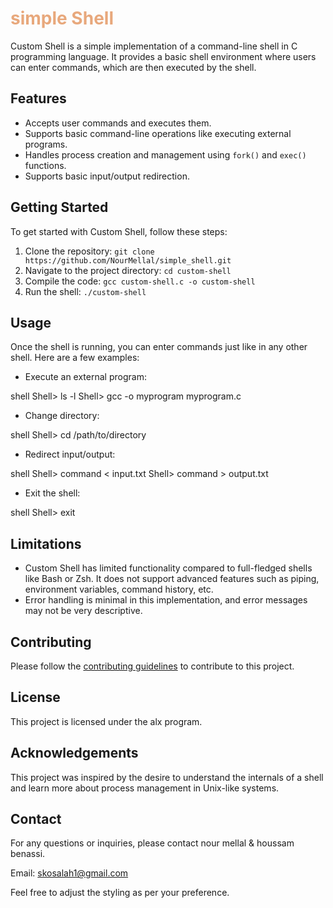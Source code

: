 # <span style="color:#e8a87c;">simple Shell</span>

Custom Shell is a simple implementation of a command-line shell in C programming language. It provides a basic shell environment where users can enter commands, which are then executed by the shell.

## Features

- Accepts user commands and executes them.
- Supports basic command-line operations like executing external programs.
- Handles process creation and management using `fork()` and `exec()` functions.
- Supports basic input/output redirection.

## Getting Started

To get started with Custom Shell, follow these steps:

1. Clone the repository: `git clone https://github.com/NourMellal/simple_shell.git`
2. Navigate to the project directory: `cd custom-shell`
3. Compile the code: `gcc custom-shell.c -o custom-shell`
4. Run the shell: `./custom-shell`

## Usage

Once the shell is running, you can enter commands just like in any other shell. Here are a few examples:

- Execute an external program:
  
shell
  Shell> ls -l
  Shell> gcc -o myprogram myprogram.c
  
- Change directory:
  
shell
  Shell> cd /path/to/directory
  
- Redirect input/output:
  
shell
  Shell> command < input.txt
  Shell> command > output.txt
  
- Exit the shell:
  
shell
  Shell> exit
  
## Limitations

- Custom Shell has limited functionality compared to full-fledged shells like Bash or Zsh. It does not support advanced features such as piping, environment variables, command history, etc.
- Error handling is minimal in this implementation, and error messages may not be very descriptive.

## Contributing

Please follow the [contributing guidelines](README.md) to contribute to this project.

## License

This project is licensed under the alx program.

## Acknowledgements

This project was inspired by the desire to understand the internals of a shell and learn more about process management in Unix-like systems.

## Contact

For any questions or inquiries, please contact nour mellal & houssam benassi.

Email: skosalah1@gmail.com


Feel free to adjust the styling as per your preference.
